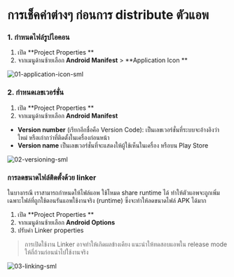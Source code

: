 
# การเช็คค่าต่างๆ ก่อนการ distribute ตัวแอพ

### 1. กำหนดไฟล์รูปไอคอน

1. เปิด **Project Properties **
2. จากเมนูด้านซ้ายเลือก **Android Manifest** > **Application Icon **

![01-application-icon-sml](https://user-images.githubusercontent.com/85179/114737002-cd3a9a80-9d70-11eb-86ab-0c44a7931304.png)

### 2. กำหนดเลขเวอร์ชั่น

1. เปิด **Project Properties **
2. จากเมนูด้านซ้ายเลือก **Android Manifest** 

- **Version number** (เรียกอีกชื่อคือ Version Code): เป็นเลขเวอร์ชั่นที่ระบบจะอ้างอิงว่าใหม่ หรือเก่ากว่าที่ติดตั้งในเครื่องก่อนหน้า
- **Version name** เป็นเลขเวอร์ชั่นที่จะแสดงให้ผู้ใช้เห็นในเครื่อง หรือบน Play Store 

![02-versioning-sml](https://user-images.githubusercontent.com/85179/114738229-fc054080-9d71-11eb-8a6c-73b1d2dbdaf3.png)

### การลดขนาดไฟล์ติดตั้งด้วย linker

ในบางกรณี เราสามารถกำหนดให้ไฟล์แอพ ใช้โหมด share runtime ได้ ทำให้ตัวแอพจะถูกเพิ่มเฉพาะไฟล์ที่ถูกใช้ตอนรันแอพใช้งานจริง (runtime) ซึ่งจะทำให้ลดขนาดไฟล์ APK ได้มาก

1. เปิด **Project Properties **
2. จากเมนูด้านซ้ายเลือก **Android Options** 
3. ปรับค่า Linker properties

> การเปิดใช้งาน Linker อาจทำให้เกิดผลข้างเคียง แนะนำให้ทดสอบแอพใน release mode ให้ถี่ถ้วนก่อนนำไปใช้งานจริง

![03-linking-sml](https://user-images.githubusercontent.com/85179/114739163-d6c50200-9d72-11eb-8db2-55ecbacfeddc.png)